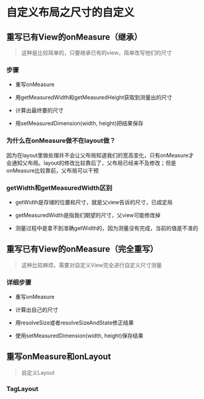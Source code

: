 # 自定义布局之尺寸的自定义

## 重写已有View的onMeasure（继承）

> 这种是比较简单的，只要继承已有的view，简单改写他们的尺寸

### 步骤

- 重写onMeasure

- 用getMeasuredWidth和getMeasuredHeight获取到测量出的尺寸

- 计算出最终要的尺寸

- 用setMeasuredDimension(width, height)把结果保存

### 为什么在onMeasure做不在layout做？

因为在layout里做处理并不会让父布局知道我们的宽高变化，只有onMeasure才会通知父布局。layout的修改比较靠后了，父布局已经来不及修改；但是onMeasure比较靠前，父布局可以干预

### getWidth和getMeasuredWidth区别

- getWidth是存储的位置和尺寸，就是父view告诉的尺寸，已成定局

- getMeasuredWidth是指我们期望的尺寸，父view可能修改掉

- 测量过程中是拿不到准确getWidth的，因为测量没有完成，当前的值是不准的

## 重写已有View的onMeasure（完全重写）

> 这种比较麻烦，需要对自定义View完全进行自定义尺寸测量

### 详细步骤

- 重写onMeasure

- 计算出自己的尺寸

- 用resolveSize或者resolveSizeAndState修正结果

- 使用setMeasuredDimension(width, height)保存结果

## 重写onMeasure和onLayout

> 自定义Layout

### TagLayout